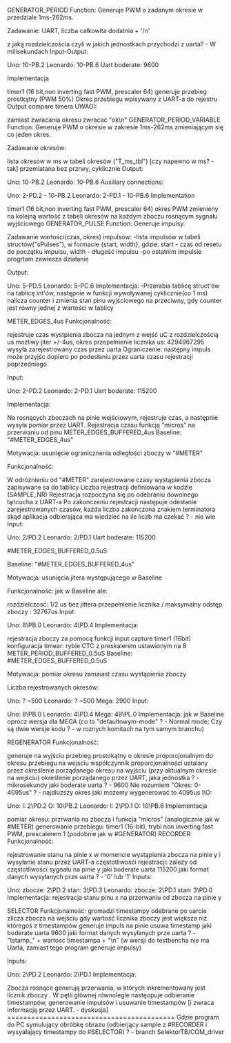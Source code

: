 GENERATOR_PERIOD
Function: Generuje PWM o zadanym okresie w przedziale 1ms-262ms.

Zadawanie: UART, liczba całkowita dodatnia + '/n'

z jaką rozdzielczościa czyli w jakich jednostkach przychodzi z uarta? - W milisekundach
Input-Output:

Uno: 10-PB.2
Leonardo: 10-PB.6
Uart boderate: 9600

Implementacja

timer1 (16 bit,non inverting fast PWM, prescaler 64)
generuje przebieg prostkątny (PWM 50%) Okres przebiegu wpisywany z UART-a do rejestru Output compare timera
UWAGI:

zamiast zwracania okresu zwracać "ok\n"
GENERATOR_PERIOD_VARIABLE
Function: Generuje PWM o okresie w zakresie 1ms-262ms zmieniającym się co jeden okres.

Zadawanie okresów:

lista okresów w ms w tabeli okresów ("T_ms_tbl") [czy napewno w ms? - tak]
przemiatana bez przrwy, cyklicznie
Output:

Uno: 10-PB.2
Leonardo: 10-PB.6
Auxiliary connections:

Uno: 2-PD.2 - 10-PB.2
Leonardo: 2-PD.1 - 10-PB.6
Implementation

timer1 (16 bit,non inverting fast PWM, prescaler 64)
okres PWM zmienieny na kolejną wartość z tabeli okresów na każdym zboczu rosnącym sygnału wyjściowego
GENERATOR_PULSE
Function: Generuje impulsy.

Zadawanie wartości(czas, okres) impulsów: -lista impulsów w tabeli structów("sPulses"), w formacie {start, width}, gdzie: start - czas od resetu do początku impulsu, width - długość impulsu -po ostatnim impulsie progrtam zawiesza działanie

Output:

Uno: 5-PD.5
Leonardo: 5-PC.6
Implementacja: -Przerabia tablicę struct'ów na tablicę int'ów, następnie w funkcji wywoływanej cyklicznie(co 1 ms) nalicza counter i zmienia stan pinu wyjściowego na przeciwny, gdy counter jest równy jednej z wartości w tablicy

METER_EDGES_4us
Funkcjonalność:

rejestruje czas wystpienia zbocza na jednym z wejść uC z rozdzielczością us
możliwy jiter +/-4us, okres przepełnienie licznika us: 4294967295
wysyła zarejestrowany czas przez uarta
Ograniczenie: następny impuls może przyjśc dopiero po podesłaniu przez uarta czasu rejestracji poprzedniego

Input:

Uno: 2-PD.2
Leonardo: 2-PD.1
Uart boderate: 115200

Implementacja:

Na rosnących zboczach na pinie wejściowym, rejestruje czas, a następnie wysyła pomiar przez UART.
Rejestracja czasu funkcją "micros" na przerwaniu od pinu
METER_EDGES_BUFFERED_4us
Baseline: "#METER_EDGES_4us"

Motywacja: usunięcie ogranicznenia odległości zboczy w "#METER"

Funkcjonalność:

W odróżnieniu od "#METER" zarejestrowane czasy wystąpienia zbocza zapisywane sa do tablicy
Liczba rejestracji definiowana w kodzie (SAMPLE_NR)
Rejestracja rozpoczyna się po odebraniu dowolnego łąńcucha z UART-a
Po zakonczeniu rejestracji następuje odesłanie zarejestrowanych czasów, każda liczba zakonczona znakiem terminatora
skąd aplikacja odbierająca ma wiedzieć na ile liczb ma czekać ? - nie wie
Input:

Uno: 2/PD.2
Leonardo: 2/PD.1
Uart boderate: 115200

#METER_EDGES_BUFFERED_0.5uS

Baseline: "#METER_EDGES_BUFFERED_4us"

Motywacja: usunięcia jitera występującego w Baseline

Funkcjonalność: jak w Baseline ale:

rozdzielczosć: 1/2 us bez jittera
przepełnienie licznika / maksymalny odstęp zboczy : 32767us
Input:

Uno: 8\PB.0
Leonardo: 4\PD.4
Implementacja:

rejestracja zboczy za pomocą funkcji input capture timer1 (16bit)
konfiguracja timear: rybie CTC z preskalerem ustawionym na 8
METER_PERIOD_BUFFERED_0.5uS
Baseline: #METER_EDGES_BUFFERED_0.5uS

Motywacja: pomiar okresu zamaiast czasu wystąpienia zboczy

Liczba rejestrowanych okresów:

Uno: ? ~500
Leonardo: ? ~500
Mega: 2900
Input:

Uno: 8\PB.0
Leonardo: 4\PD.4
Mega: 49\PL.0
Implementacja: jak w Baseline oprócz wersja dla MEGA (co to "defaultowym-mode" ? - Normal mode; Czy są dwie wersje kodu ? - w roznych komitach na tym samym branchu)

REGENERATOR
Funkcjonalność:

generuje na wyjściu przebieg prostokątny o okresie proporcjonalnym do okresu przebiegu na wejsciu
współczynnik proporcjonalności ustalany przez określenie porządanego okresu na wyjściu (przy aktualnym okresie na wejściu)
określenie porządanego przez UART, jaka jednostka ? - mikrosekundy
jaki boderate uarta ? - 9600
Nie rozumiem "Okres: 0-4095us" ? - najdluzszy okres jaki możemy wygenerować to 4095us
I\O:

Uno:
I: 2\PD.2
O: 10\PB.2
Leonardo:
I: 2\PD.1
O: 10\PB.6
Implementacja

pomiar okresu: przrwania na zbocza i funkcja "micros" (analogicznie jak w #METER)
generowanie przebiegu: timer1 (16-bit), trybi non inverting fast PWM, prescalerem 1 (podobnie jak w #GENERATOR)
RECORDER
Funkcjonalność:

rejestrowanie stanu na pinie x w momencie wystąpienia zbocza na pinie y i wysyłanie stanu przez UART-a
częstotliwośći rejestracji: zależy od częstotliwości sygnału na pinie y
jaki boderate uarta 115200
jaki format danych wysyłanych prze uarta ? - '0' lub '1'
Inputs:

Uno:
zbocze: 2\PD.2
stan: 3\PD.3
Leonardo:
zbocze: 2\PD.1
stan: 3\PD.0
Implementacja: rejestracja stanu pinu x na przerwaniu od zbocza na pinie y

SELECTOR
Funkcjonalność:
gromadzi timestampy odebrane po uarcie
zlicza zbocza na wejściu
gdy wartość licznika zboczy jest większa niż któregoś z timestampów
generuje impuls na pinie
usuwa timestamp
jaki boderate uarta 9600
jaki format danych wysyłanych prze uarta ? - "tstamp_" + wartosc timestampa + "\n"
(w wersji do testbencha nie ma Uarta, zamiast tego program generuje impulsy)

Inputs:

Uno: 2\PD.2
Leonardo: 2\PD.1
Implementacja:

Zbocza rosnące generują przerwania, w których inkrementowany jest licznik zboczy .
W pętli głównej równolegle nastęopuje
odbieranie timestampów,
generowanie impulsów i usuwanie timestampów [i zwraca informację przez UART. - dyskusja]
========================================== Gdzie program do PC symulujący obróbkę obrazu (odbierjący sample z #RECORDER i wysyałający timestampy do #SELECTOR) ? - branch SelektorTB/COM_driver

